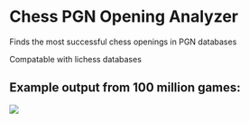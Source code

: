 # Chess PGN Opening Analyzer 

Finds the most successful chess openings in PGN databases

Compatable with lichess databases

## Example output from 100 million games:

![](chess/Figures/0-999Black.png)


